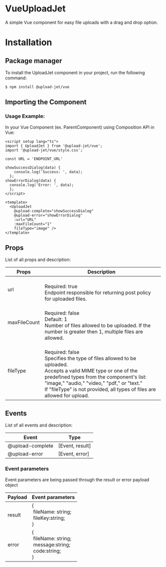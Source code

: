 # VueUploadJet

A simple Vue component for easy file uploads with a drag and drop option.

# Installation

## Package manager

To install the UploadJet component in your project, run the following command:

`$ npm install @upload-jet/vue`

## Importing the Component

### Usage Example:

In your Vue Component (ex. ParentComponent) using Composition API in Vue:

```vue
<script setup lang="ts">
import { UploadJet } from '@upload-jet/vue';
import '@upload-jet/vue/style.css';

const URL = 'ENDPOINT_URL'

showSuccessDialog(data) {
    console.log('Success: ', data);
  };
showErrorDialog(data) {
  console.log('Error: ', data);
  };
</script>

<template>
  <UploadJet
    @upload-complete="showSuccessDialog"
    @upload-error="showErrorDialog"
    :url="URL"
    :maxFileCount="1"
    fileType="image" />
</template>
```

## Props

List of all props and description:

| Props        | Description                                                                                                                                                                                                                                                                                   |
| ------------ | --------------------------------------------------------------------------------------------------------------------------------------------------------------------------------------------------------------------------------------------------------------------------------------------- |
| url          | <br>Required: true<br>Endpoint responsible for returning post policy for uploaded files.                                                                                                                                                                                                      |
| maxFileCount | <br>Required: false<br>Default: 1<br>Number of files allowed to be uploaded. If the number is greater then 1, multiple files are allowed.                                                                                                                                                     |
| fileType     | <br>Required: false<br>Specifies the type of files allowed to be uploaded. <br>Accepts a valid MIME type or one of the predefined types from the component's list: "image," "audio," "video," "pdf," or "text." <br>If "fileType" is not provided, all types of files are allowed for upload. |

## Events

List of all events and description:

| Event            | Type            |
| ---------------- | --------------- |
| @upload-complete | [Event, result] |
| @upload-error    | [Event, error]  |

### Event parameters

Event parameters are being passed through the result or error payload object

| Payload | Event parameters                                                                    |
| ------- | ----------------------------------------------------------------------------------- |
| result  | { <br>&nbsp;fileName: string;<br>&nbsp;fileKey:string; <br> }                       |
| error   | { <br>&nbsp;fileName: string;<br>&nbsp;message:string;<br>&nbsp;code:string; <br> } |
